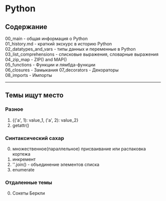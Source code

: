 # Python
  
## Содержание  
  
00_main                  - общая информация о Python  
01_history.md            - краткий экскурс в историю Python  
02_datatypes_and_vars    - типы данных и переменные в Python    
03_list_comprehensions   - списковые выражения, словарные выражения   
04_zip_map               - ZIP() and MAP()  
05_functions             - Функции и лямбда-функции  
06_closures              - Замыкания
07_decorators            - Декораторы  
08_imports               - Импорты  
  
----

## Темы ищут место

### Разное
1. {('a', 1): value_1, ('a', 2): value_2}
3. getattr()


### Синтаксический сахар
0. множественное(параллельное) присваивание или распаковка кортежа
1. инкремент
2. ''.join() - объединение элементов списка
3. enumerate


### Отдаленные темы
0. Сокеты Беркли
